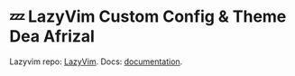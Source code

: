 # 💤 LazyVim Custom Config & Theme Dea Afrizal

Lazyvim repo: [LazyVim](https://github.com/LazyVim/LazyVim).
Docs: [documentation](https://lazyvim.github.io/installation).
